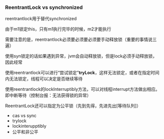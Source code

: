 ### ReentrantLock  vs synchronized

reentrantlock用于替代synchronized

由于m1锁定this，只有m1执行完毕的时候，m2才能执行



需要注意的是，reentrantlock必须要必须要必须要手动释放锁（重要的事情说三遍）

使用syn锁定的话如果遇到异常，jvm会自动释放锁，但是lock必须手动释放锁，因此经常



使用reentrantlock可以进行“尝试锁定”**tryLock**，这样无法锁定，或者在指定时间内无法锁定，线程可以决定是否继续等待	



使用reentrantlock的lockInterruptibly方法，可以对线程interrupt方法做出相应。即中断等待（控制台报：无法获得锁的异常）



ReentrantLock还可以指定为公平锁（先到先得，先进先出[等待队列]）



- cas vs sync
- trylock
- lockinterupptibly
- 公平和非公平